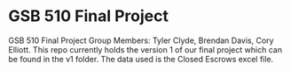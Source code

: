 # GSB 510 Final Project
 GSB 510 Final Project
Group Members: Tyler Clyde, Brendan Davis, Cory Elliott.
This repo currently holds the version 1 of our final project which can be found in the v1 folder. The data used is the Closed Escrows excel file.
